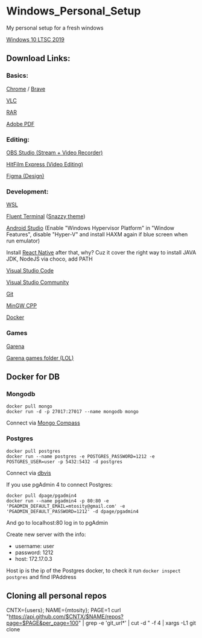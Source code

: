 # Windows_Personal_Setup

My personal setup for a fresh windows

[Windows 10 LTSC 2019](https://drive.google.com/file/d/11-Uz-W0g0aL_4v5Rv6MuR6ykvaDH3COr/view?usp=sharing)

## Download Links:

### Basics:

[Chrome](https://www.google.com/chrome/) / [Brave](https://brave.com/download/)

[VLC](https://get.videolan.org/)

[RAR](https://www.rarlab.com/download.htm)

[Adobe PDF](https://get.adobe.com/reader/)


### Editing:

[OBS Studio (Stream + Video Recorder)](https://obsproject.com/)

[HitFilm Express (Video Editing)](https://fxhome.com/hitfilm-express)

[Figma (Design)](https://www.figma.com/)


### Development:

[WSL](https://docs.microsoft.com/en-us/windows/wsl/install-win10)

[Fluent Terminal](https://github.com/felixse/FluentTerminal) ([Snazzy theme](https://raw.githubusercontent.com/hrko/FluentTerminal-Snazzy/master/Snazzy.flutecolors))

[Android Studio](https://developer.android.com/studio) (Enable "Windows Hypervisor Platform" in "Window Features", disable "Hyper-V" and install HAXM again if blue screen when run emulator)

Install [React Native](https://reactnative.dev/docs/environment-setup) after that, why? Cuz it cover the right way to install JAVA JDK, NodeJS via choco, add PATH

[Visual Studio Code](https://code.visualstudio.com/)

[Visual Studio Community](https://visualstudio.microsoft.com/downloads/)

[Git](https://git-scm.com/downloads)

[MinGW CPP](https://osdn.net/projects/mingw/releases/)

[Docker](https://www.docker.com/get-started)

### Games

[Garena](https://www.garena.vn/gpc)

[Garena games folder (LOL)](https://drive.google.com/drive/folders/1ePfpqvSlo3wHA-dQFbCgGX7aroM3yLme?usp=sharing)

## Docker for DB

### Mongodb

```
docker pull mongo
docker run -d -p 27017:27017 --name mongodb mongo
```

Connect via [Mongo Compass](https://www.mongodb.com/try/download/tools)

### Postgres

```
docker pull postgres
docker run --name postgres -e POSTGRES_PASSWORD=1212 -e POSTGRES_USER=user -p 5432:5432 -d postgres
```

Connect via [dbvis](https://www.dbvis.com/download/11.0)

If you use pgAdmin 4 to connect Postgres:

```
docker pull dpage/pgadmin4
docker run --name pgadmin4 -p 80:80 -e 'PGADMIN_DEFAULT_EMAIL=mtosity@gmail.com' -e 'PGADMIN_DEFAULT_PASSWORD=1212' -d dpage/pgadmin4
```

And go to localhost:80 log in to pgAdmin

Create new server with the info:

- username: user
- password: 1212
- host: 172.17.0.3

Host ip is the ip of the Postgres docker, to check it run `docker inspect postgres` and find IPAddress

## Cloning all personal repos 

CNTX={users}; NAME={mtosity}; PAGE=1
curl "https://api.github.com/$CNTX/$NAME/repos?page=$PAGE&per_page=100" |
  grep -e 'git_url*' |
  cut -d \" -f 4 |
  xargs -L1 git clone
